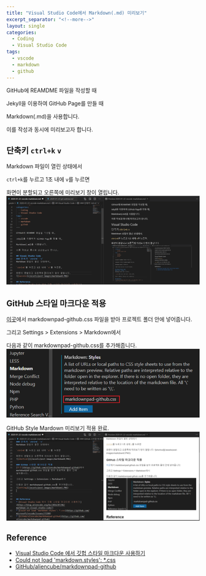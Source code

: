```yaml
---
title: "Visual Studio Code에서 Markdown(.md) 미리보기"
excerpt_separator: "<!--more-->"
layout: single
categories:
  - Coding
  - Visual Studio Code
tags:
  - vscode
  - markdown
  - github
---
```


GitHub에 REAMDME 파일을 작성할 때

Jekyll을 이용하여 GitHub Page를 만들 때

Markdown(.md)을 사용합니다.

이를 작성과 동시에 미리보고자 합니다.
<!--more-->
## 단축키 `ctrl+k` `v`
Markdown 파일이 열린 상태에서

`ctrl+k`를 누르고 1초 내에 `v`를 누르면

화면이 분할되고 오른쪽에 미리보기 창이 열립니다.
![shortcut](/assets/post-images/markdown0.PNG)

## GitHub 스타일 마크다운 적용
[이곳](https://github.com/aliencube/markdownpad-github)에서 markdownpad-github.css 파일을 받아 프로젝트 폴더 안에 넣어줍니다.

그리고 Settings > Extensions > Markdown에서

다음과 같이 markdownpad-github.css를 추가해줍니다.
![setting](/assets/post-images/markdown1.PNG)

GitHub Style Mardown 미리보기 적용 완료.
![githubstyle](/assets/post-images/markdown2.PNG)


## Reference
* [Visual Studio Code 에서 깃헙 스타일 마크다운 사용하기](https://blog.aliencube.org/ko/2016/07/06/markdown-in-visual-studio-code/)
* [Could not load 'markdown.styles': *.css](https://github.com/microsoft/vscode/issues/77290)
* [GitHub/aliencube/markdownpad-github](https://github.com/aliencube/markdownpad-github)